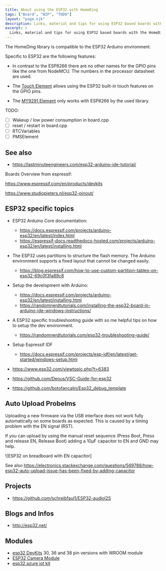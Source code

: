 ```yaml
---
title: About using the ESP32 with HomeDing
tags: ["Board", "WIP", "TODO"]
layout: "page.njk"
description: Links, material and tips for using ESP32 based boards with the HomeDing library.
excerpt: >
  Links, material and tips for using ESP32 based boards with the HomeDing library.
---
```



The HomeDing library is compatible to the ESP32 Arduino environment.

Specific to ESP32 are the following features:

* In contrast to the ESP8266 there are no other names for the GPIO pins like the one from NodeMCU.
The numbers in the processor datasheet are used.

* The [Touch Element](/elements/touch.md) allows using the ESP32 built-in touch features on the GPIO pins.
* The [MY9291 Element](/elements/light/my9291.md) only works with ESP8266 by the used library.

TODO:

* [ ] Wakeup / low power consumption in board.cpp 
* [ ] reset / restart in board.cpp
* [ ] RTCVariables
* [ ] PMSElement

## See also

* <https://lastminuteengineers.com/esp32-arduino-ide-tutorial/>

Boards Overview from espressif:

<https://www.espressif.com/en/products/devkits>

<https://www.studiopieters.nl/esp32-pinout/>


## ESP32 specific topics

* ESP32 Arduino Core documentation:
  * <https://docs.espressif.com/projects/arduino-esp32/en/latest/index.html>
  * <https://espressif-docs.readthedocs-hosted.com/projects/arduino-esp32/en/latest/installing.html>

* The ESP32 uses partitions to structure the flash memory. The Arduino environment supports a fixed layout that cannot be changed easily.
  * <https://blog.espressif.com/how-to-use-custom-partition-tables-on-esp32-69c0f3fa89c8>

* Setup the development with Arduino:
  * <https://docs.espressif.com/projects/arduino-esp32/en/latest/installing.html>
  * <https://randomnerdtutorials.com/installing-the-esp32-board-in-arduino-ide-windows-instructions/>

* A ESP32 specific troubleshooting guide with so me helpful tips on how to setup the dev environment.
  * <https://randomnerdtutorials.com/esp32-troubleshooting-guide/>

* Setup Espressif IDF
  * <https://docs.espressif.com/projects/esp-idf/en/latest/get-started/windows-setup.html>

* <https://www.esp32.com/viewtopic.php?t=6383>
* <https://github.com/Deous/VSC-Guide-for-esp32>
* <https://github.com/botofancalin/Esp32_debug_template>


## Auto Upload Probelms

Uploading a new firmware via the USB interface does not work fully automatically on some boards as expected.
This is caused by a timing problem with the EN signal (RST).

If you can upload by using the manual reset sequence (Press Boot, Press and release EN, Release Boot)
adding a 10µF capacitor to EN and GND may help.

![ESP32 on breadboard with EN capacitor]

See also <https://electronics.stackexchange.com/questions/569788/how-esp32-auto-upload-issue-has-been-fixed-by-adding-capacitor>



## Projects

* <https://github.com/schreibfaul1/ESP32-audioI2S>


## Blogs and Infos

* <http://esp32.net/>


<!--
## JTAG debugging

* <https://www.xjtag.com/>
* <https://www.xjtag.com/about-jtag/what-is-jtag/>

* https://docs.espressif.com/projects/esp-idf/en/latest/esp32/api-guides/jtag-debugging/index.html

* <https://www.youtube.com/watch?v=uq93H7T7cOQ>

* <https://github.com/makercrew/esp_prog_vscode_debug>

* <https://code.visualstudio.com/docs/cpp/cpp-debug>
-->


## Modules

* [esp32 DevKits](esp32_devkit.md) 30, 36 and 38 pin versions with WROOM module
* [ESP32 Camera Module](esp32_cam.md)
* [esp32 azure iot kit](esp32_azure_iot_kit.md)

